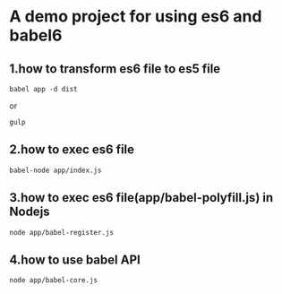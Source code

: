 # A demo project for using es6 and babel6

## 1.how to transform es6 file to es5 file

```shell
babel app -d dist
```

or

```shell
gulp
```

## 2.how to exec es6 file

```shell
babel-node app/index.js
```

## 3.how to exec es6 file(app/babel-polyfill.js) in Nodejs

```shell
node app/babel-register.js
```

## 4.how to use babel API

```shell
node app/babel-core.js

